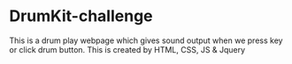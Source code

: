 # DrumKit-challenge
This is a drum play webpage which gives sound output when we press key or click drum button. This is created by HTML, CSS, JS &amp; Jquery
